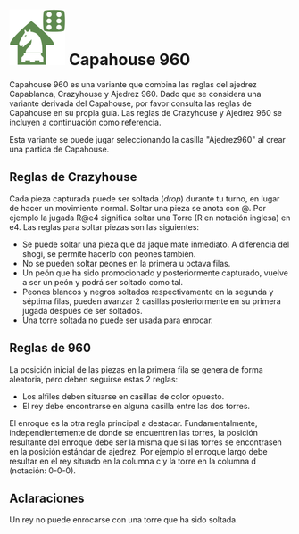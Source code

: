 # ![Capahouse960](https://github.com/gbtami/pychess-variants/blob/master/static/icons/Capahouse960.svg) Capahouse 960

Capahouse 960 es una variante que combina las reglas del ajedrez Capablanca, Crazyhouse y Ajedrez 960. Dado que se considera una variante derivada del Capahouse, por favor consulta las reglas de Capahouse en su propia guía. Las reglas de Crazyhouse y Ajedrez 960 se incluyen a continuación como referencia.

Esta variante se puede jugar seleccionando la casilla "Ajedrez960" al crear una partida de Capahouse.

## Reglas de Crazyhouse

Cada pieza capturada puede ser soltada (*drop*) durante tu turno, en lugar de hacer un movimiento normal. Soltar una pieza se anota con @. Por ejemplo la jugada R@e4 significa soltar una Torre (R en notación inglesa) en e4. Las reglas para soltar piezas son las siguientes:

* Se puede soltar una pieza que da jaque mate inmediato. A diferencia del shogi, se permite hacerlo con peones también.
* No se pueden soltar peones en la primera u octava filas.
* Un peón que ha sido promocionado y posteriormente capturado, vuelve a ser un peón y podrá ser soltado como tal.
* Peones blancos y negros soltados respectivamente en la segunda y séptima filas, pueden avanzar 2 casillas posteriormente en su primera jugada después de ser soltados.
* Una torre soltada no puede ser usada para enrocar.

## Reglas de 960

La posición inicial de las piezas en la primera fila se genera de forma aleatoria, pero deben seguirse estas 2 reglas:

* Los alfiles deben situarse en casillas de color opuesto.
* El rey debe encontrarse en alguna casilla entre las dos torres.

El enroque es la otra regla principal a destacar. Fundamentalmente, independientemente de donde se encuentren las torres, la posición resultante del enroque debe ser la misma que si las torres se encontrasen en la posición estándar de ajedrez. Por ejemplo el enroque largo debe resultar en el rey situado en la columna c y la torre en la columna d (notación: 0-0-0).

## Aclaraciones

Un rey no puede enrocarse con una torre que ha sido soltada.
